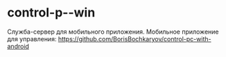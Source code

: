 # control-p--win
Служба-сервер для мобильного приложения.
Мобильное приложение для управления: https://github.com/BorisBochkaryov/control-pc-with-android
